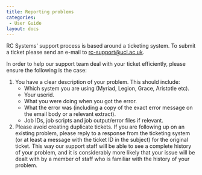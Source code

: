 ```yaml
---
title: Reporting problems
categories:
 - User Guide
layout: docs
---
```


RC Systems' support process is based around a ticketing system. To
submit a ticket please send an e-mail to <rc-support@ucl.ac.uk>.

In order to help our support team deal with your ticket efficiently,
please ensure the following is the case:

1.  You have a clear description of your problem. This should include:
      - Which system you are using (Myriad, Legion, Grace, Aristotle etc).
      - Your userid.
      - What you were doing when you got the error.
      - What the error was (including a copy of the exact error message
        on the email body or a relevant extract).
      - Job IDs, job scripts and job output/error files if relevant.
2.  Please avoid creating duplicate tickets. If you are following up on
    an existing problem, please reply to a response from the ticketing
    system (or at least a message with the ticket ID in the subject) for
    the original ticket. This way our support staff will be able to see
    a complete history of your problem, and it is considerably more
    likely that your issue will be dealt with by a member of staff who
    is familiar with the history of your problem.
